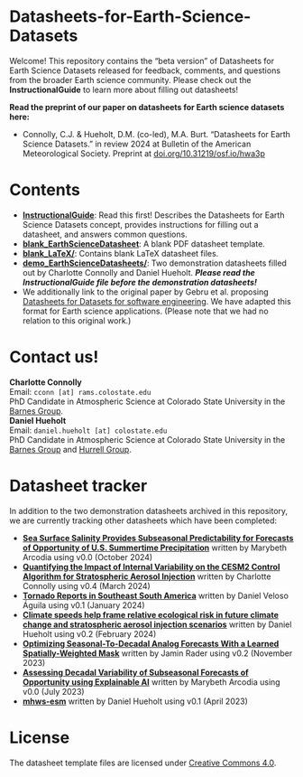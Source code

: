 # Datasheets-for-Earth-Science-Datasets
Welcome! This repository contains the “beta version” of Datasheets for Earth Science Datasets released for feedback, comments, and questions from the broader Earth science community. Please check out the **InstructionalGuide** to learn more about filling out datasheets!

**Read the preprint of our paper on datasheets for Earth science datasets here:**
* Connolly, C.J. & Hueholt, D.M. (co-led), M.A. Burt. “Datasheets for Earth Science Datasets.” in review 2024 at Bulletin of the American Meteorological Society. Preprint at [doi.org/10.31219/osf.io/hwa3p](https://doi.org/10.31219/osf.io/hwa3p)

# Contents
* [**InstructionalGuide**](https://github.com/dmhuehol/Datasheets-for-Earth-Science-Datasets/blob/main/InstructionalGuide.pdf): Read this first! Describes the Datasheets for Earth Science Datasets concept, provides instructions for filling out a datasheet, and answers common questions.
* [**blank_EarthScienceDatasheet**](https://github.com/dmhuehol/Datasheets-for-Earth-Science-Datasets/blob/main/blank_EarthScienceDatasheet.pdf): A blank PDF datasheet template.
* [**blank_LaTeX/**](https://github.com/dmhuehol/Datasheets-for-Earth-Science-Datasets/tree/main/blank_LaTeX): Contains blank LaTeX datasheet files.
* [**demo_EarthScienceDatasheets/**](https://github.com/dmhuehol/Datasheets-for-Earth-Science-Datasets/tree/main/demo_EarthScienceDatasheets): Two demonstration datasheets filled out by Charlotte Connolly and Daniel Hueholt. ***Please read the InstructionalGuide file before the demonstration datasheets!***
* We additionally link to the original paper by Gebru et al. proposing [Datasheets for Datasets for software engineering](https://cacm.acm.org/magazines/2021/12/256932-datasheets-for-datasets/abstract). We have adapted this format for Earth science applications. (Please note that we had no relation to this original work.)

# Contact us! 
**Charlotte Connolly**  
Email: `cconn [at] rams.colostate.edu`  
PhD Candidate in Atmospheric Science at Colorado State University in the [Barnes Group](https://barnes.atmos.colostate.edu/).  
**Daniel Hueholt**  
Email: `daniel.hueholt [at] colostate.edu`  
PhD Candidate in Atmospheric Science at Colorado State University in the [Barnes Group](https://barnes.atmos.colostate.edu/) and [Hurrell Group](https://sites.google.com/rams.colostate.edu/hurrellgroup/home).

# Datasheet tracker
In addition to the two demonstration datasheets archived in this repository, we are currently tracking other datasheets which have been completed:
* [**Sea Surface Salinity Provides Subseasonal Predictability for Forecasts of Opportunity of U.S. Summertime Precipitation**](https://github.com/mbarcodia/paper_salinity_s2s_predictor) written by Marybeth Arcodia using v0.0 (October 2024)
* [**Quantifying the Impact of Internal Variability on the CESM2 Control Algorithm for Stratospheric Aerosol Injection**](https://doi.org/10.5281/zenodo.10914568) written by Charlotte Connolly using v0.4 (March 2024)
* [**Tornado Reports in Southeast South America**](https://doi.org/10.5281/zenodo.10476311) written by Daniel Veloso Águila using v0.1 (January 2024)
* [**Climate speeds help frame relative ecological risk in future climate change and stratospheric aerosol injection scenarios**](https://doi.org/10.17605/OSF.IO/Z37ES) written by Daniel Hueholt using v0.2 (February 2024)
* [**Optimizing Seasonal-To-Decadal Analog Forecasts With a Learned Spatially-Weighted Mask**](https://doi.org/10.5281/zenodo.10386637) written by Jamin Rader using v0.2 (November 2023)
* [**Assessing Decadal Variability of Subseasonal Forecasts of Opportunity using Explainable AI**](https://github.com/mbarcodia/ERC23_paper_code/blob/main/ERC23_datasheet4datascientist.pdf) written by Marybeth Arcodia using v0.0 (July 2023)
* [**mhws-esm**](https://github.com/dmhuehol/mhws-esm/blob/main/Hueholt_DatasheetforMHWsARISE15_20230423.pdf) written by Daniel Hueholt using v0.1 (April 2023)

# License
The datasheet template files are licensed under [Creative Commons 4.0](https://creativecommons.org/licenses/by/4.0/legalcode).

